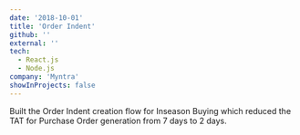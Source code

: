 ```yaml
---
date: '2018-10-01'
title: 'Order Indent'
github: ''
external: ''
tech:
  - React.js
  - Node.js
company: 'Myntra'
showInProjects: false
---
```


Built the Order Indent creation flow for Inseason Buying which reduced the TAT for Purchase Order generation from 7 days to 2 days.
